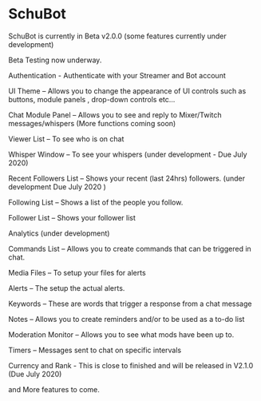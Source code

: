 # SchuBot

SchuBot is currently in Beta v2.0.0 (some features currently under development)

Beta Testing now underway.

Authentication - Authenticate with your Streamer and Bot account

UI Theme – Allows you to change the appearance of UI controls such as buttons, module panels , drop-down controls etc...

Chat Module Panel – Allows you to see and reply to Mixer/Twitch messages/whispers (More functions coming soon)

Viewer List – To see who is on chat

Whisper Window – To see your whispers (under development - Due July 2020)

Recent Followers List – Shows your recent (last 24hrs) followers. (under development Due July 2020 )

Following List – Shows a list of the people you follow.

Follower List – Shows your follower list

Analytics (under development)

Commands List – Allows you to create commands that can be triggered in chat.

Media Files – To setup your files for alerts

Alerts – The setup the actual alerts.

Keywords – These are words that trigger a response from a chat message

Notes  – Allows you to create reminders and/or to be used as a to-do list

Moderation Monitor – Allows you to see what mods have been up to.

Timers – Messages sent to chat on specific intervals

Currency and Rank - This is close to finished and will be released in V2.1.0 (Due July 2020)

and More features to come.

